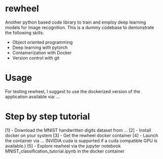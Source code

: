 # rewheel
Another python based code library to train and employ deep learning models for image recognition.
This is a dummy codebase to demonstrate the following skills:
  - Object oriented programming
  - Deep learning with pytorch
  - Containerization with Docker
  - Version control with git

# Usage
For testing rewheel, I suggest to use the dockerized version of the application available via: ...

# Step by step tutorial

[1] - Download the MNIST handwritten digits dataset from ...
[2] - Install docker on your system
[3] - Get the rewheel docker container
[4] - Launch the container via ... (NVIDIA cuda is supported if a cuda compatible GPU is available.)
[5] - Explore rewheel via the jupyter notebook MNIST_classification_tutorial.ipynb in the docker container
